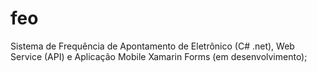# feo
Sistema de Frequência de Apontamento de Eletrônico (C# .net), Web Service (API) e Aplicação Mobile Xamarin Forms  (em desenvolvimento);
